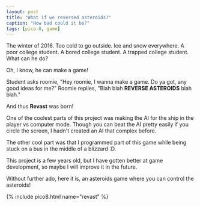 ```yaml
---
layout: post
title: "What if we reversed asteroids?"
caption: "How bad could it be?"
tags: [pico-8, game]
---
```

The winter of 2016. Too cold to go outside. Ice and snow everywhere. A poor
college student. A bored college student. A trapped college student. What can
he do?

Oh, I know, he can make a game!

Student asks roomie, "Hey roomie, I wanna make a game. Do ya got, any good
ideas for me?" Roomie replies, "Blah blah __REVERSE ASTEROIDS__ blah blah."

And thus __Revast__ was born!

One of the coolest parts of this project was making the AI for the ship in the
player vs computer mode. Though you can beat the AI pretty easily if you circle
the screen, I hadn't created an AI that complex before.

The other cool part was that I programmed part of this game while being stuck
on a bus in the middle of a blizzard :D.

This project is a few years old, but I have gotten better at game development,
so maybe I will improve it in the future.

Without further ado, here it is, an asteroids game where you can control the
asteroids!

{% include pico8.html name="revast" %}
